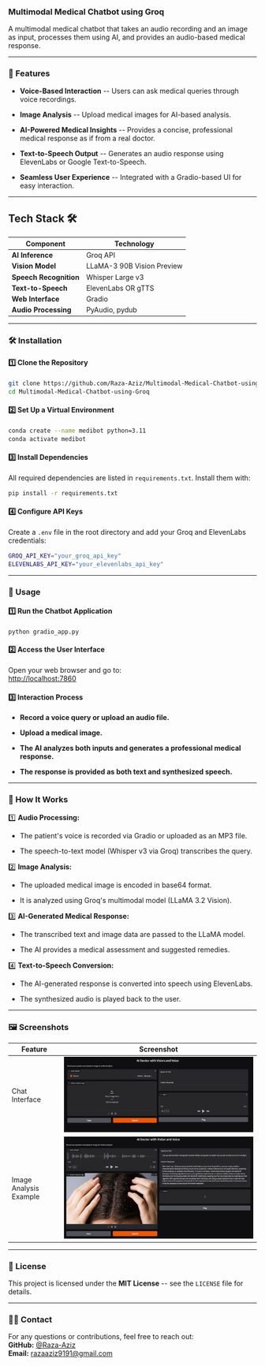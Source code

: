 ### Multimodal Medical Chatbot using Groq

A multimodal medical chatbot that takes an audio recording and an image as input, processes them using AI, and provides an audio-based medical response.

* * * * *

### 🚀 Features

-   **Voice-Based Interaction** -- Users can ask medical queries through voice recordings.

-   **Image Analysis** -- Upload medical images for AI-based analysis.

-   **AI-Powered Medical Insights** -- Provides a concise, professional medical response as if from a real doctor.

-   **Text-to-Speech Output** -- Generates an audio response using ElevenLabs or Google Text-to-Speech.

-   **Seamless User Experience** -- Integrated with a Gradio-based UI for easy interaction.

* * * * *

## Tech Stack 🛠️

| Component              | Technology                          |
|------------------------|-------------------------------------|
| **AI Inference**       | Groq API                            |
| **Vision Model**       | LLaMA-3 90B Vision Preview          |
| **Speech Recognition** | Whisper Large v3                    |
| **Text-to-Speech**     | ElevenLabs OR gTTS                   |
| **Web Interface**      | Gradio                              |
| **Audio Processing**   | PyAudio, pydub                      |

* * * * *

### 🛠️ Installation

#### 1️⃣ Clone the Repository

```bash
git clone https://github.com/Raza-Aziz/Multimodal-Medical-Chatbot-using-Groq.git
cd Multimodal-Medical-Chatbot-using-Groq
```

#### 2️⃣ Set Up a Virtual Environment

```bash
conda create --name medibot python=3.11
conda activate medibot
```

#### 3️⃣ Install Dependencies

All required dependencies are listed in `requirements.txt`. Install them with:

```bash
pip install -r requirements.txt
```

#### 4️⃣ Configure API Keys

Create a `.env` file in the root directory and add your Groq and ElevenLabs credentials:

```bash
GROQ_API_KEY="your_groq_api_key"
ELEVENLABS_API_KEY="your_elevenlabs_api_key"
```

* * * * *

### 📌 Usage

#### 1️⃣ Run the Chatbot Application

```
python gradio_app.py
```

#### 2️⃣ Access the User Interface

Open your web browser and go to:\
[http://localhost:7860](http://localhost:7860/)

#### 3️⃣ Interaction Process

-   **Record a voice query or upload an audio file.**

-   **Upload a medical image.**

-   **The AI analyzes both inputs and generates a professional medical response.**

-   **The response is provided as both text and synthesized speech.**

* * * * *

### 🧐 How It Works

1️⃣ **Audio Processing:**

-   The patient's voice is recorded via Gradio or uploaded as an MP3 file.

-   The speech-to-text model (Whisper v3 via Groq) transcribes the query.

2️⃣ **Image Analysis:**

-   The uploaded medical image is encoded in base64 format.

-   It is analyzed using Groq's multimodal model (LLaMA 3.2 Vision).

3️⃣ **AI-Generated Medical Response:**

-   The transcribed text and image data are passed to the LLaMA model.

-   The AI provides a medical assessment and suggested remedies.

4️⃣ **Text-to-Speech Conversion:**

-   The AI-generated response is converted into speech using ElevenLabs.

-   The synthesized audio is played back to the user.

* * * * *

### 🖼️ Screenshots

| Feature | Screenshot |
| --- | --- |
| Chat Interface | ![Chat UI](screenshots/chat_ui.png) |
| Image Analysis Example | ![Image Analysis](screenshots/image_analysis.png) |

* * * * *

### 📄 License

This project is licensed under the **MIT License** -- see the `LICENSE` file for details.

* * * * *

### 👨‍💻 Contact

For any questions or contributions, feel free to reach out:\
**GitHub:** [@Raza-Aziz](https://github.com/Raza-Aziz)\
**Email:** <razaaziz9191@gmail.com>
